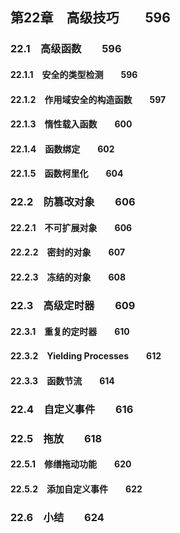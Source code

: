## 第22章　高级技巧　　596
### 22.1　高级函数　　596
#### 22.1.1　安全的类型检测　　596
#### 22.1.2　作用域安全的构造函数　　597
#### 22.1.3　惰性载入函数　　600
#### 22.1.4　函数绑定　　602
#### 22.1.5　函数柯里化　　604
### 22.2　防篡改对象　　606
#### 22.2.1　不可扩展对象　　606
#### 22.2.2　密封的对象　　607
#### 22.2.3　冻结的对象　　608
### 22.3　高级定时器　　609
#### 22.3.1　重复的定时器　　610
#### 22.3.2　Yielding Processes　　612
#### 22.3.3　函数节流　　614
### 22.4　自定义事件　　616
### 22.5　拖放　　618
#### 22.5.1　修缮拖动功能　　620
#### 22.5.2　添加自定义事件　　622
### 22.6　小结　　624